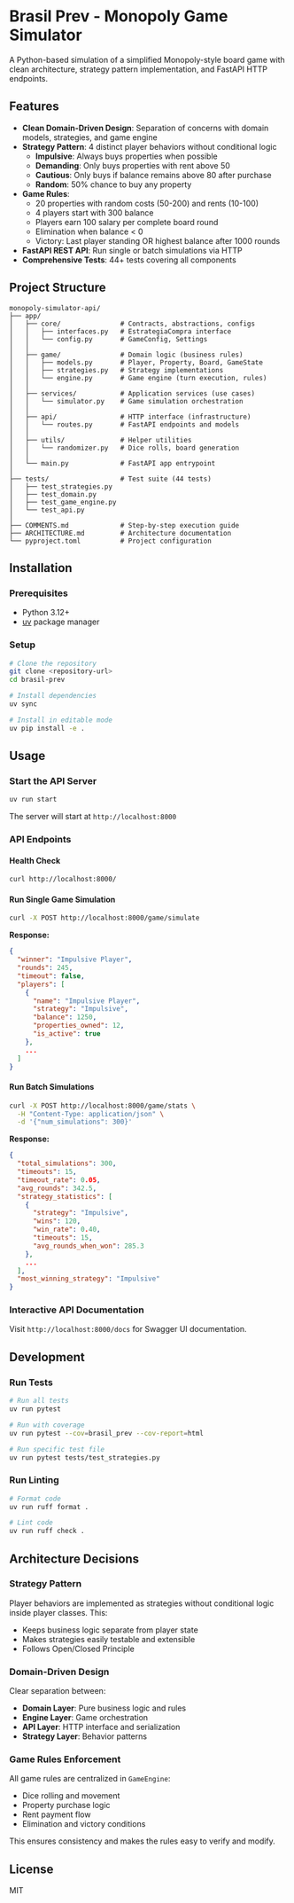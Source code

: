 # Brasil Prev - Monopoly Game Simulator

A Python-based simulation of a simplified Monopoly-style board game with clean architecture, strategy pattern implementation, and FastAPI HTTP endpoints.

## Features

- **Clean Domain-Driven Design**: Separation of concerns with domain models, strategies, and game engine
- **Strategy Pattern**: 4 distinct player behaviors without conditional logic
  - **Impulsive**: Always buys properties when possible
  - **Demanding**: Only buys properties with rent above 50
  - **Cautious**: Only buys if balance remains above 80 after purchase
  - **Random**: 50% chance to buy any property
- **Game Rules**:
  - 20 properties with random costs (50-200) and rents (10-100)
  - 4 players start with 300 balance
  - Players earn 100 salary per complete board round
  - Elimination when balance < 0
  - Victory: Last player standing OR highest balance after 1000 rounds
- **FastAPI REST API**: Run single or batch simulations via HTTP
- **Comprehensive Tests**: 44+ tests covering all components

## Project Structure

```
monopoly-simulator-api/
├── app/
│   ├── core/               # Contracts, abstractions, configs
│   │   ├── interfaces.py   # EstrategiaCompra interface
│   │   └── config.py       # GameConfig, Settings
│   │
│   ├── game/               # Domain logic (business rules)
│   │   ├── models.py       # Player, Property, Board, GameState
│   │   ├── strategies.py   # Strategy implementations
│   │   └── engine.py       # Game engine (turn execution, rules)
│   │
│   ├── services/           # Application services (use cases)
│   │   └── simulator.py    # Game simulation orchestration
│   │
│   ├── api/                # HTTP interface (infrastructure)
│   │   └── routes.py       # FastAPI endpoints and models
│   │
│   ├── utils/              # Helper utilities
│   │   └── randomizer.py   # Dice rolls, board generation
│   │
│   └── main.py             # FastAPI app entrypoint
│
├── tests/                  # Test suite (44 tests)
│   ├── test_strategies.py
│   ├── test_domain.py
│   ├── test_game_engine.py
│   └── test_api.py
│
├── COMMENTS.md             # Step-by-step execution guide
├── ARCHITECTURE.md         # Architecture documentation
└── pyproject.toml          # Project configuration
```

## Installation

### Prerequisites

- Python 3.12+
- [uv](https://github.com/astral-sh/uv) package manager

### Setup

```bash
# Clone the repository
git clone <repository-url>
cd brasil-prev

# Install dependencies
uv sync

# Install in editable mode
uv pip install -e .
```

## Usage

### Start the API Server

```bash
uv run start
```

The server will start at `http://localhost:8000`

### API Endpoints

#### Health Check
```bash
curl http://localhost:8000/
```

#### Run Single Game Simulation
```bash
curl -X POST http://localhost:8000/game/simulate
```

**Response:**
```json
{
  "winner": "Impulsive Player",
  "rounds": 245,
  "timeout": false,
  "players": [
    {
      "name": "Impulsive Player",
      "strategy": "Impulsive",
      "balance": 1250,
      "properties_owned": 12,
      "is_active": true
    },
    ...
  ]
}
```

#### Run Batch Simulations
```bash
curl -X POST http://localhost:8000/game/stats \
  -H "Content-Type: application/json" \
  -d '{"num_simulations": 300}'
```

**Response:**
```json
{
  "total_simulations": 300,
  "timeouts": 15,
  "timeout_rate": 0.05,
  "avg_rounds": 342.5,
  "strategy_statistics": [
    {
      "strategy": "Impulsive",
      "wins": 120,
      "win_rate": 0.40,
      "timeouts": 15,
      "avg_rounds_when_won": 285.3
    },
    ...
  ],
  "most_winning_strategy": "Impulsive"
}
```

### Interactive API Documentation

Visit `http://localhost:8000/docs` for Swagger UI documentation.

## Development

### Run Tests

```bash
# Run all tests
uv run pytest

# Run with coverage
uv run pytest --cov=brasil_prev --cov-report=html

# Run specific test file
uv run pytest tests/test_strategies.py
```

### Run Linting

```bash
# Format code
uv run ruff format .

# Lint code
uv run ruff check .
```

## Architecture Decisions

### Strategy Pattern
Player behaviors are implemented as strategies without conditional logic inside player classes. This:
- Keeps business logic separate from player state
- Makes strategies easily testable and extensible
- Follows Open/Closed Principle

### Domain-Driven Design
Clear separation between:
- **Domain Layer**: Pure business logic and rules
- **Engine Layer**: Game orchestration
- **API Layer**: HTTP interface and serialization
- **Strategy Layer**: Behavior patterns

### Game Rules Enforcement
All game rules are centralized in `GameEngine`:
- Dice rolling and movement
- Property purchase logic
- Rent payment flow
- Elimination and victory conditions

This ensures consistency and makes the rules easy to verify and modify.

## License

MIT
